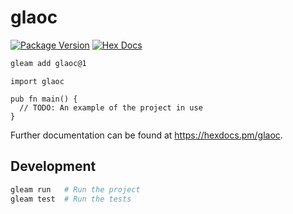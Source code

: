 # glaoc

[![Package Version](https://img.shields.io/hexpm/v/glaoc)](https://hex.pm/packages/glaoc)
[![Hex Docs](https://img.shields.io/badge/hex-docs-ffaff3)](https://hexdocs.pm/glaoc/)

```sh
gleam add glaoc@1
```
```gleam
import glaoc

pub fn main() {
  // TODO: An example of the project in use
}
```

Further documentation can be found at <https://hexdocs.pm/glaoc>.

## Development

```sh
gleam run   # Run the project
gleam test  # Run the tests
```
